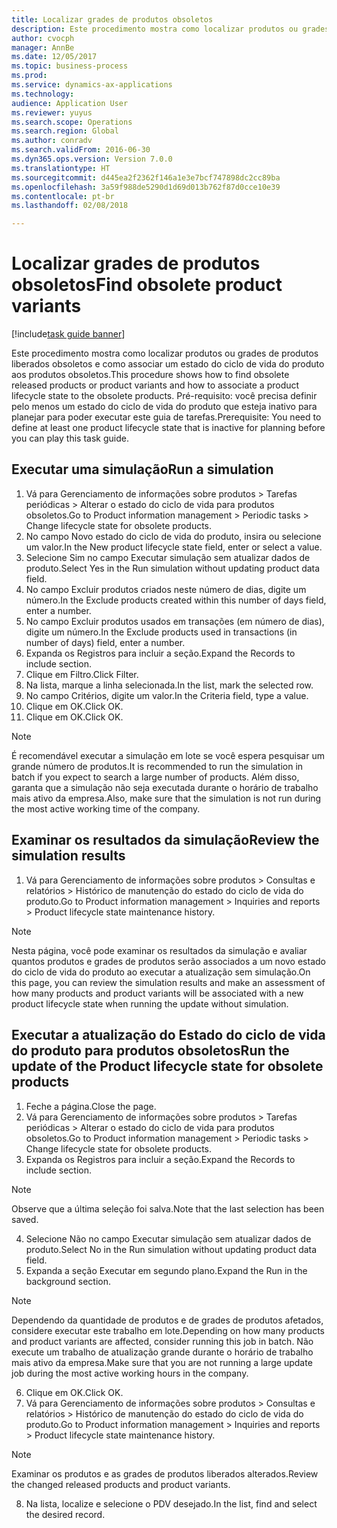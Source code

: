 ```yaml
--- 
title: Localizar grades de produtos obsoletos
description: Este procedimento mostra como localizar produtos ou grades de produtos liberados obsoletos e como associar um estado do ciclo de vida do produto aos produtos obsoletos.
author: cvocph
manager: AnnBe
ms.date: 12/05/2017
ms.topic: business-process
ms.prod: 
ms.service: dynamics-ax-applications
ms.technology: 
audience: Application User
ms.reviewer: yuyus
ms.search.scope: Operations
ms.search.region: Global
ms.author: conradv
ms.search.validFrom: 2016-06-30
ms.dyn365.ops.version: Version 7.0.0
ms.translationtype: HT
ms.sourcegitcommit: d445ea2f2362f146a1e3e7bcf747898dc2cc89ba
ms.openlocfilehash: 3a59f988de5290d1d69d013b762f87d0cce10e39
ms.contentlocale: pt-br
ms.lasthandoff: 02/08/2018

---
```

# <a name="find-obsolete-product-variants"></a><span data-ttu-id="dd759-103">Localizar grades de produtos obsoletos</span><span class="sxs-lookup"><span data-stu-id="dd759-103">Find obsolete product variants</span></span> 

[!include[task guide banner](../../includes/task-guide-banner.md)]

<span data-ttu-id="dd759-104">Este procedimento mostra como localizar produtos ou grades de produtos liberados obsoletos e como associar um estado do ciclo de vida do produto aos produtos obsoletos.</span><span class="sxs-lookup"><span data-stu-id="dd759-104">This procedure shows how to find obsolete released products or product variants and how to associate a product lifecycle state to the obsolete products.</span></span> <span data-ttu-id="dd759-105">Pré-requisito: você precisa definir pelo menos um estado do ciclo de vida do produto que esteja inativo para planejar para poder executar este guia de tarefas.</span><span class="sxs-lookup"><span data-stu-id="dd759-105">Prerequisite: You need to define at least one product lifecycle state that is inactive for planning before you can play this task guide.</span></span>


## <a name="run-a-simulation"></a><span data-ttu-id="dd759-106">Executar uma simulação</span><span class="sxs-lookup"><span data-stu-id="dd759-106">Run a simulation</span></span>
1. <span data-ttu-id="dd759-107">Vá para Gerenciamento de informações sobre produtos > Tarefas periódicas > Alterar o estado do ciclo de vida para produtos obsoletos.</span><span class="sxs-lookup"><span data-stu-id="dd759-107">Go to Product information management > Periodic tasks > Change lifecycle state for obsolete products.</span></span>
2. <span data-ttu-id="dd759-108">No campo Novo estado do ciclo de vida do produto, insira ou selecione um valor.</span><span class="sxs-lookup"><span data-stu-id="dd759-108">In the New product lifecycle state field, enter or select a value.</span></span>
3. <span data-ttu-id="dd759-109">Selecione Sim no campo Executar simulação sem atualizar dados de produto.</span><span class="sxs-lookup"><span data-stu-id="dd759-109">Select Yes in the Run simulation without updating product data field.</span></span>
4. <span data-ttu-id="dd759-110">No campo Excluir produtos criados neste número de dias, digite um número.</span><span class="sxs-lookup"><span data-stu-id="dd759-110">In the Exclude products created within this number of days field, enter a number.</span></span>
5. <span data-ttu-id="dd759-111">No campo Excluir produtos usados em transações (em número de dias), digite um número.</span><span class="sxs-lookup"><span data-stu-id="dd759-111">In the Exclude products used in transactions (in number of days) field, enter a number.</span></span>
6. <span data-ttu-id="dd759-112">Expanda os Registros para incluir a seção.</span><span class="sxs-lookup"><span data-stu-id="dd759-112">Expand the Records to include section.</span></span>
7. <span data-ttu-id="dd759-113">Clique em Filtro.</span><span class="sxs-lookup"><span data-stu-id="dd759-113">Click Filter.</span></span>
8. <span data-ttu-id="dd759-114">Na lista, marque a linha selecionada.</span><span class="sxs-lookup"><span data-stu-id="dd759-114">In the list, mark the selected row.</span></span>
9. <span data-ttu-id="dd759-115">No campo Critérios, digite um valor.</span><span class="sxs-lookup"><span data-stu-id="dd759-115">In the Criteria field, type a value.</span></span>
10. <span data-ttu-id="dd759-116">Clique em OK.</span><span class="sxs-lookup"><span data-stu-id="dd759-116">Click OK.</span></span>
11. <span data-ttu-id="dd759-117">Clique em OK.</span><span class="sxs-lookup"><span data-stu-id="dd759-117">Click OK.</span></span>

> [!NOTE]
> <span data-ttu-id="dd759-118">É recomendável executar a simulação em lote se você espera pesquisar um grande número de produtos.</span><span class="sxs-lookup"><span data-stu-id="dd759-118">It is recommended to run the simulation in batch if you expect to search a large number of products.</span></span> <span data-ttu-id="dd759-119">Além disso, garanta que a simulação não seja executada durante o horário de trabalho mais ativo da empresa.</span><span class="sxs-lookup"><span data-stu-id="dd759-119">Also, make sure that the simulation is not run during the most active working time of the company.</span></span>  

## <a name="review-the-simulation-results"></a><span data-ttu-id="dd759-120">Examinar os resultados da simulação</span><span class="sxs-lookup"><span data-stu-id="dd759-120">Review the simulation results</span></span>
1. <span data-ttu-id="dd759-121">Vá para Gerenciamento de informações sobre produtos > Consultas e relatórios > Histórico de manutenção do estado do ciclo de vida do produto.</span><span class="sxs-lookup"><span data-stu-id="dd759-121">Go to Product information management > Inquiries and reports > Product lifecycle state maintenance history.</span></span>
   
> [!NOTE]
> <span data-ttu-id="dd759-122">Nesta página, você pode examinar os resultados da simulação e avaliar quantos produtos e grades de produtos serão associados a um novo estado do ciclo de vida do produto ao executar a atualização sem simulação.</span><span class="sxs-lookup"><span data-stu-id="dd759-122">On this page, you can review the simulation results and make an assessment of how many products and product variants will be associated with a new product lifecycle state when running the update without simulation.</span></span>  

## <a name="run-the-update-of-the-product-lifecycle-state-for-obsolete-products"></a><span data-ttu-id="dd759-123">Executar a atualização do Estado do ciclo de vida do produto para produtos obsoletos</span><span class="sxs-lookup"><span data-stu-id="dd759-123">Run the update of the Product lifecycle state for obsolete products</span></span>
1. <span data-ttu-id="dd759-124">Feche a página.</span><span class="sxs-lookup"><span data-stu-id="dd759-124">Close the page.</span></span>
2. <span data-ttu-id="dd759-125">Vá para Gerenciamento de informações sobre produtos > Tarefas periódicas > Alterar o estado do ciclo de vida para produtos obsoletos.</span><span class="sxs-lookup"><span data-stu-id="dd759-125">Go to Product information management > Periodic tasks > Change lifecycle state for obsolete products.</span></span>
3. <span data-ttu-id="dd759-126">Expanda os Registros para incluir a seção.</span><span class="sxs-lookup"><span data-stu-id="dd759-126">Expand the Records to include section.</span></span>

> [!NOTE]
> <span data-ttu-id="dd759-127">Observe que a última seleção foi salva.</span><span class="sxs-lookup"><span data-stu-id="dd759-127">Note that the last selection has been saved.</span></span>  

4. <span data-ttu-id="dd759-128">Selecione Não no campo Executar simulação sem atualizar dados de produto.</span><span class="sxs-lookup"><span data-stu-id="dd759-128">Select No in the Run simulation without updating product data field.</span></span>
5. <span data-ttu-id="dd759-129">Expanda a seção Executar em segundo plano.</span><span class="sxs-lookup"><span data-stu-id="dd759-129">Expand the Run in the background section.</span></span>

> [!NOTE]
> <span data-ttu-id="dd759-130">Dependendo da quantidade de produtos e de grades de produtos afetados, considere executar este trabalho em lote.</span><span class="sxs-lookup"><span data-stu-id="dd759-130">Depending on how many products and product variants are affected, consider running this job in batch.</span></span> <span data-ttu-id="dd759-131">Não execute um trabalho de atualização grande durante o horário de trabalho mais ativo da empresa.</span><span class="sxs-lookup"><span data-stu-id="dd759-131">Make sure that you are not running a large update job during the most active working hours in the company.</span></span>  

6. <span data-ttu-id="dd759-132">Clique em OK.</span><span class="sxs-lookup"><span data-stu-id="dd759-132">Click OK.</span></span>
7. <span data-ttu-id="dd759-133">Vá para Gerenciamento de informações sobre produtos > Consultas e relatórios > Histórico de manutenção do estado do ciclo de vida do produto.</span><span class="sxs-lookup"><span data-stu-id="dd759-133">Go to Product information management > Inquiries and reports > Product lifecycle state maintenance history.</span></span>

> [!NOTE]
> <span data-ttu-id="dd759-134">Examinar os produtos e as grades de produtos liberados alterados.</span><span class="sxs-lookup"><span data-stu-id="dd759-134">Review the changed released products and product variants.</span></span>  

8. <span data-ttu-id="dd759-135">Na lista, localize e selecione o PDV desejado.</span><span class="sxs-lookup"><span data-stu-id="dd759-135">In the list, find and select the desired record.</span></span>


